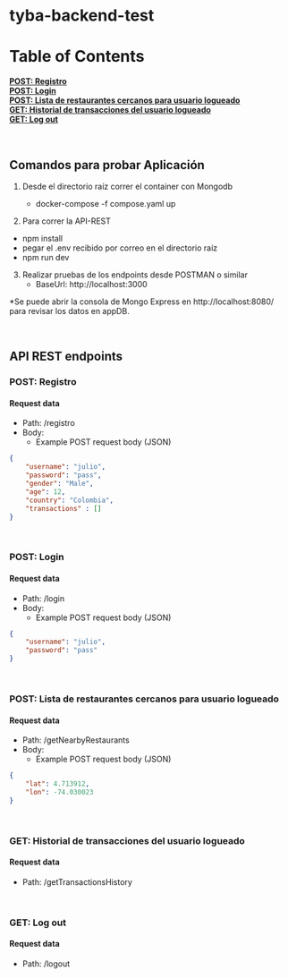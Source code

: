 # tyba-backend-test

# Table of Contents
**[POST: Registro](#post-registro)**<br>
**[POST: Login](#post-login)**<br>
**[POST: Lista de restaurantes cercanos para usuario logueado](#post-lista-de-restaurantes-cercanos-para-usuario-logueado)**<br>
**[GET: Historial de transacciones del usuario logueado](#get-historial-de-transacciones-del-usuario-logueado)**<br>
**[GET: Log out](#get-log-out)**<br>

<br>

## Comandos para probar Aplicación
1. Desde el directorio raíz correr el container con Mongodb
    - docker-compose -f compose.yaml up

2. Para correr la API-REST
- npm install
- pegar el .env recibido por correo en el directorio raíz
- npm run dev

3. Realizar pruebas de los endpoints desde POSTMAN o similar
    - BaseUrl: http://localhost:3000

*Se puede abrir la consola de Mongo Express en http://localhost:8080/ para revisar los datos en appDB.

<br>

## API REST endpoints

### POST: Registro
#### Request data
- Path: /registro
- Body: 
  - Example POST request body (JSON)
```JSON
{
    "username": "julio",
    "password": "pass",
    "gender": "Male",
    "age": 12,
    "country": "Colombia",
    "transactions" : []
}
```

<br>

### POST: Login
#### Request data
- Path: /login
- Body: 
  - Example POST request body (JSON)
```JSON
{
    "username": "julio",
    "password": "pass"
}
```

<br>

### POST: Lista de restaurantes cercanos para usuario logueado
#### Request data
- Path: /getNearbyRestaurants
- Body: 
  - Example POST request body (JSON)
```JSON
{
    "lat": 4.713912,
    "lon": -74.030023
}
```

<br>

### GET: Historial de transacciones del usuario logueado
#### Request data
- Path: /getTransactionsHistory


<br>

### GET: Log out
#### Request data
- Path: /logout
